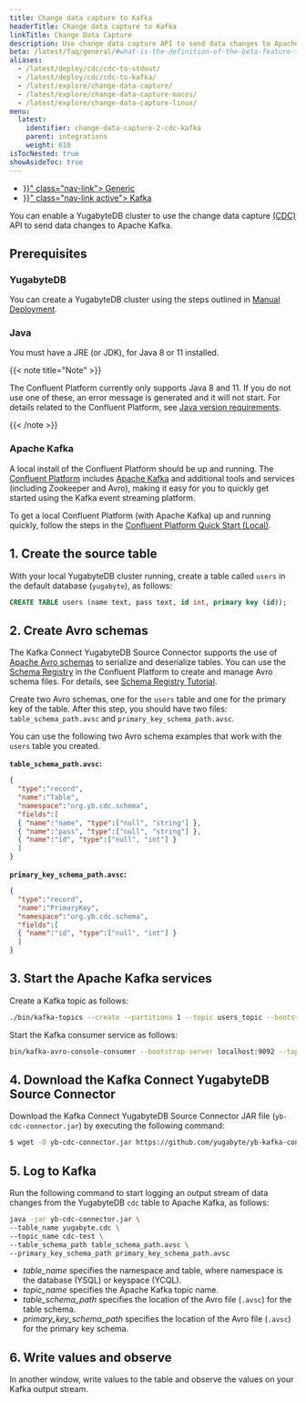 ```yaml
---
title: Change data capture to Kafka
headerTitle: Change data capture to Kafka
linkTitle: Change Data Capture
description: Use change data capture API to send data changes to Apache Kafka.
beta: /latest/faq/general/#what-is-the-definition-of-the-beta-feature-tag
aliases:
  - /latest/deploy/cdc/cdc-to-stdout/
  - /latest/deploy/cdc/cdc-to-kafka/
  - /latest/explore/change-data-capture/
  - /latest/explore/change-data-capture-macos/
  - /latest/explore/change-data-capture-linux/
menu:
  latest:
    identifier: change-data-capture-2-cdc-kafka
    parent: integrations
    weight: 610
isTocNested: true
showAsideToc: true
---
```


<ul class="nav nav-tabs-alt nav-tabs-yb">
  <li >
    <a href="{{< relref "./cdc-generic.md" >}}" class="nav-link">
      Generic
    </a>
  </li>
  <li >
    <a href="{{< relref "./cdc-kafka.md" >}}" class="nav-link active">
      Kafka
    </a>
  </li>

</ul>

You can enable a YugabyteDB cluster to use the change data capture [(CDC)](../../../architecture/docdb-replication/change-data-capture/) API to send data changes to Apache Kafka.

## Prerequisites

### YugabyteDB

You can create a YugabyteDB cluster using the steps outlined in [Manual Deployment](../../../deploy/manual-deployment/).

### Java

You must have a JRE (or JDK), for Java 8 or 11 installed. 

{{< note title="Note" >}}

The Confluent Platform currently only supports Java 8 and 11. If you do not use one of these, an error message is generated and it will not start. For details related to the Confluent Platform, see [Java version requirements](https://docs.confluent.io/current/cli/installing.html#java-version-requirements).

{{< /note >}}

### Apache Kafka

A local install of the Confluent Platform should be up and running. The [Confluent Platform](https://docs.confluent.io/current/platform.html) includes [Apache Kafka](https://docs.confluent.io/current/kafka/introduction.html) and additional tools and services (including Zookeeper and Avro), making it easy for you to quickly get started using the Kafka event streaming platform.

To get a local Confluent Platform (with Apache Kafka) up and running quickly, follow the steps in the [Confluent Platform Quick Start (Local)](https://docs.confluent.io/current/quickstart/ce-quickstart.html#ce-quickstart).

## 1. Create the source table

With your local YugabyteDB cluster running, create a table called `users` in the default database (`yugabyte`), as follows:

```sql
CREATE TABLE users (name text, pass text, id int, primary key (id));
```

## 2. Create Avro schemas

The Kafka Connect YugabyteDB Source Connector supports the use of [Apache Avro schemas](http://avro.apache.org/docs/current/#schemas) to serialize and deserialize tables. You can use the [Schema Registry](https://docs.confluent.io/current/schema-registry/index.html) in the Confluent Platform to create and manage Avro schema files. For details, see [Schema Registry Tutorial](https://docs.confluent.io/current/schema-registry/schema_registry_tutorial.html).

Create two Avro schemas, one for the `users` table and one for the primary key of the table. After this step, you should have two files: `table_schema_path.avsc` and `primary_key_schema_path.avsc`.

You can use the following two Avro schema examples that work with the `users` table you created.

**`table_schema_path.avsc`:**

```json
{
  "type":"record",
  "name":"Table",
  "namespace":"org.yb.cdc.schema",
  "fields":[
  { "name":"name", "type":["null", "string"] },
  { "name":"pass", "type":["null", "string"] },
  { "name":"id", "type":["null", "int"] }
  ]
}
```

**`primary_key_schema_path.avsc`:**

```json
{
  "type":"record",
  "name":"PrimaryKey",
  "namespace":"org.yb.cdc.schema",
  "fields":[
  { "name":"id", "type":["null", "int"] }
  ]
}
```

## 3. Start the Apache Kafka services

Create a Kafka topic as follows:

```sh
./bin/kafka-topics --create --partitions 1 --topic users_topic --bootstrap-server localhost:9092 --replication-factor 1
```

Start the Kafka consumer service as follows:

```sh
bin/kafka-avro-console-consumer --bootstrap-server localhost:9092 --topic users_topic --key-deserializer=io.confluent.kafka.serializers.KafkaAvroDeserializer     --value-deserializer=io.confluent.kafka.serializers.KafkaAvroDeserializer
```

## 4. Download the Kafka Connect YugabyteDB Source Connector

Download the Kafka Connect YugabyteDB Source Connector JAR file (`yb-cdc-connector.jar`) by executing the following command:

```sh
$ wget -O yb-cdc-connector.jar https://github.com/yugabyte/yb-kafka-connector/blob/master/yb-cdc/yb-cdc-connector.jar?raw=true
```

## 5. Log to Kafka

Run the following command to start logging an output stream of data changes from the YugabyteDB `cdc` table to Apache Kafka, as follows:

```sh
java -jar yb-cdc-connector.jar \
--table_name yugabyte.cdc \
--topic_name cdc-test \
--table_schema_path table_schema_path.avsc \
--primary_key_schema_path primary_key_schema_path.avsc
```

- *table_name* specifies the namespace and table, where namespace is the database (YSQL) or keyspace (YCQL).
- *topic_name* specifies the Apache Kafka topic name.
- *table_schema_path* specifies the location of the Avro file (`.avsc`) for the table schema.
- *primary_key_schema_path* specifies the location of the Avro file (`.avsc`) for the primary key schema.

## 6. Write values and observe

In another window, write values to the table and observe the values on your Kafka output stream.
